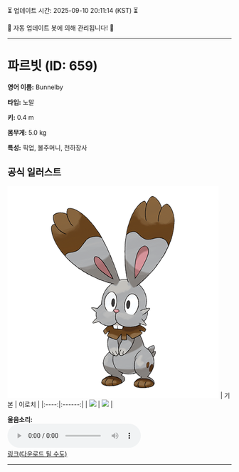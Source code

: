 
⏳ 업데이트 시간: 2025-09-10 20:11:14 (KST) ⏳

🤖 자동 업데이트 봇에 의해 관리됩니다! 🤖

---

# 파르빗 (ID: 659)
**영어 이름:** Bunnelby

**타입:** 노말

**키:** 0.4 m

**몸무게:** 5.0 kg

**특성:** 픽업, 볼주머니, 천하장사

## 공식 일러스트
![](https://raw.githubusercontent.com/PokeAPI/sprites/master/sprites/pokemon/other/official-artwork/659.png)
| 기본 | 이로치 |
|:----:|:------:|
| <img src="http://play.pokemonshowdown.com/sprites/ani/bunnelby.gif" width="200"> | <img src="http://play.pokemonshowdown.com/sprites/ani-shiny/bunnelby.gif" width="200"> |

**울음소리:**<br><audio controls src="https://raw.githubusercontent.com/PokeAPI/cries/main/cries/pokemon/latest/659.ogg"></audio><br> [링크(다운로드 될 수도)](https://raw.githubusercontent.com/PokeAPI/cries/main/cries/pokemon/latest/659.ogg)


---
